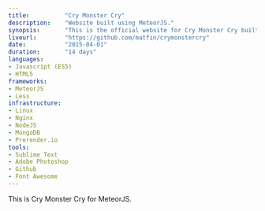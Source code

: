 ```yaml
---
title: 			"Cry Monster Cry"
description:	"Website built using MeteorJS."
synopsis:		"This is the official website for Cry Monster Cry built using MeteorJS."
liveurl:		"https://github.com/matfin/crymonstercry"
date:			"2015-04-01"
duration:		"14 days"
languages: 		
- Javascript (ES5)
- HTML5
frameworks:
- MeteorJS
- Less
infrastructure:
- Linux
- Nginx
- NodeJS
- MongoDB
- Prerender.io
tools: 
- Sublime Text
- Adobe Photoshop
- Github
- Font Awesome
---
```


This is Cry Monster Cry for MeteorJS.
